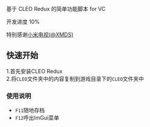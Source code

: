 基于 CLEO Redux 的简单功能脚本 for VC

开发进度 10%

特别感谢[小米电视(@XMDS)](https://github.com/xmds)

## 快速开始

 1.首先安装CLEO Redux  
 2.将`CLEO`文件夹中的内容复制到游戏目录下的`CLEO`文件夹中  

 ### 使用说明
  - `F11`随地存档
  - `F12`呼出ImGui菜单
